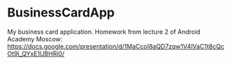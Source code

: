 # BusinessCardApp
My business card application. Homework from lecture 2 of Android Academy Moscow: https://docs.google.com/presentation/d/1MaCcoI8aQD7zqw1V4lVaC1t8cQcOt9l_QYxE1UBHRi0/
